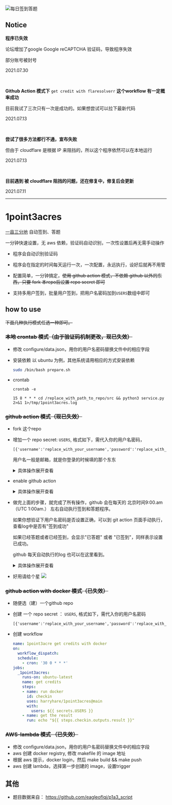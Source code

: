 ![每日签到答题](https://github.com/harryhare/1point3acres/actions/workflows/get_credit_ubuntu_flaresolverr.yml/badge.svg)


## Notice

**程序已失效**

论坛增加了google Google reCAPTCHA 验证码，导致程序失效

部分账号被封号

2021.07.30

<br>

**Github Action 模式下** `get credit with flaresolverr` **这个workflow 有一定概率成功**

目前我试了三次只有一次是成功的。如果想尝试可以拉下最新代码

2021.07.13

<br>

**尝试了很多方法都行不通，宣布失败**

但由于 cloudflare 是根据 IP 来阻挡的，所以这个程序依然可以在本地运行 

2021.07.13

<br>

**目前遇到 被 cloudflare 阻挡的问题，还在修复中，修复后会更新**

2021.07.11

---

# 1point3acres

[一亩三分地](https://www.1point3acres.com/bbs/) 自动签到、答题

一分钟快速设置，无 aws 依赖，验证码自动识别，一次性设置后再无需手动操作

* 程序会自动识别验证码

* 程序会在指定的时间每天运行一次，一次配置，永远执行，设好后就再不用管

* 配置简单，一分钟搞定，~~使用 github action 模式，不依赖 github 以外的东西，只要 fork 本repo后设置 repo secret 即可~~

* 支持多用户签到，批量用户签到，把用户名密码加到`USERS`数组中即可

## how to use

~~下面几种执行模式任选一种即可。~~

### ~~本地 crontab 模式（由于验证码机制更改，现已失效）~~

* 修改 configure/data.json，用你的用户名密码替换文件中的相应字段

* 安装依赖
以 ubuntu 为例，其他系统请用相应的方式安装依赖
    ```bash
    sudo /bin/bash prepare.sh
    ```
    
* crontab
    ```
    crontab -e
    ```
    ```text
    15 8 * * * cd /replace_with_path_to_repo/src && python3 service.py 2>&1 1>/tmp/1point3acres.log
    ```


### ~~github action 模式（现已失效）~~

* fork 这个repo

* 增加一个 repo secret: `USERS`, 格式如下，需代入你的用户名密码，
    ```text
    [{'username':'replace_with_your_username','password':'replace_with_your_password'}]
    ```
    用户名一般是邮箱，就是你登录的时候填的那个东东
    <details>
    <summary>具体操作展开查看</summary>
    
    ![](screenshots/repo_secret_1.png)
    ---
    ![](screenshots/repo_secret_2.png)
    </details>
* enable github action
    <details>
    <summary>具体操作展开查看</summary>
    
    ![](screenshots/repo_action_1.png)
    ---
    ![](screenshots/repo_action_2.png)
    </details>

* 做完上面的步骤，就完成了所有操作，github 会在每天的 北京时间9:00.am（UTC 1:00am.） 左右自动执行签到和答题程序。

  如果你想验证下用户名密码是否设置正确，可以到 git action 页面手动执行， 查看log中是否有"签到成功"
  
  如果已经答题或者已经签到，会显示"已答题" 或者 "已签到"，同样表示设置已成功。
  
  github 每天自动执行的log 也可以在这里看到。
  
    <details>
    <summary>具体操作展开查看</summary>
  
    ![](screenshots/repo_action_3.png)
    ---
    ![](screenshots/repo_action_4.png)
    </details>

* 好用请给个星
  ![](screenshots/star.png)

### ~~github action with docker 模式（已失效）~~

* 随便选（建）一个github repo

* 创建 一个 repo secret ： `USERS`, 格式如下，需代入你的用户名密码

    ```text
    [{'username':'replace_with_your_username','password':'replace_with_your_password'}]
    ```
    
* 创建 workflow

	```yaml
    name: 1point3acre get credits with docker
    on:
      workflow_dispatch:
      schedule:
        - cron: '30 0 * * *'
    jobs:
      _1point3acres:
        runs-on: ubuntu-latest
        name: get credits
        steps:
        - name: run docker
          id: checkin
          uses: harryhare/1point3acres@main
          with:
            users: ${{ secrets.USERS }}
        - name: get the result
          run: echo "${{ steps.checkin.outputs.result }}"
	```


### ~~AWS-lambda 模式 （已失效）~~

* 修改 configure/data.json，用你的用户名密码替换文件中的相应字段
* aws 创建 docker registry, 修改 makefile 的 image 地址
* 根据 aws 提示，docker login，然后 make build && make push
* aws 创建 lambda，选择第一步创建的 image，设置trigger



## 其他

* 题目数据来自： https://github.com/eagleoflqj/p1a3_script